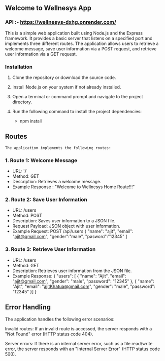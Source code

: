 ## Welcome to Wellnesys App

### API :- https://wellnesys-dxhg.onrender.com/

This is a simple web application built using Node.js and the Express framework. It provides a basic server that
 listens on a specified port and implements three different routes. The application allows users to retrieve a 
 welcome message, save user information via a POST request, and retrieve user information via a GET request.


### Installation
  1. Clone the repository or download the source code.

  2. Install Node.js on your system if not already installed.

  3. Open a terminal or command prompt and navigate to the project directory.

  4. Run the following command to install the project dependencies:
      
      - npm install

## Routes
    The application implements the following routes:

 ### 1. Route 1: Welcome Message

   - URL: '/'
   - Method: GET
   - Description: Retrieves a welcome message.
   - Example Response :
        "Welcome to Wellnesys Home Route!!!"

### 2. Route 2: Save User Information

   - URL: /users
   - Method: POST
   - Description: Saves user information to a JSON file.
   - Request Payload: JSON object with user information.
   - Example Request:
       POST /api/users
        {
        "name": "ajit",
        "email": "ajit@gmail.com",
        "gender":"male",
        "pasword":"12345"
        }

### 3. Route 3: Retrieve User Information

   - URL: /users
   - Method: GET
   - Description: Retrieves user information from the JSON file.
   - Example Response:
         {
            "users": [
                {
                "name": "Ajit",
                "email": "ajit@gmail.com",
                "gender": "male",
                "password": "12345"
                },
                {
                "name": "Ajit",
                "email": "ajitKhatua@gmail.com",
                "gender": "male",
                "password": "12345"
                }]
         }

## Error Handling
The application handles the following error scenarios:

Invalid routes: If an invalid route is accessed, the server responds with a "Not Found" error (HTTP status code 404).

Server errors: If there is an internal server error, such as a file read/write error, the server responds with 
an "Internal Server Error" (HTTP status code 500).    









 
